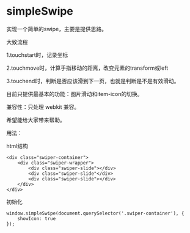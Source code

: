 # simpleSwipe

实现一个简单的swipe，主要是提供思路。

大致流程

1.touchstart时，记录坐标

2.touchmove时，计算手指移动的距离，改变元素的transform或left

3.touchend时，判断是否应该滑到下一页，也就是判断是不是有效滑动。

目前只提供最基本的功能：图片滑动和item-icon的切换。

兼容性：只处理 webkit 兼容。

希望能给大家带来帮助。

用法：

html结构

    <div class="swiper-container">
        <div class="swiper-wrapper">
            <div class="swiper-slide"></div>
            <div class="swiper-slide"</div>
            <div class="swiper-slide"></div>
        </div>
    </div>

初始化

    window.simpleSwipe(document.querySelector('.swiper-container'), {
        showIcon: true
    });

